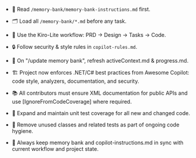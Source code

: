- 🧠 Read `/memory-bank/memory-bank-instructions.md` first.
- 🗂 Load all `/memory-bank/*.md` before any task.
- 🚦 Use the Kiro-Lite workflow: PRD → Design → Tasks → Code.
- 🔒 Follow security & style rules in `copilot-rules.md`.
- 📝 On "/update memory bank", refresh activeContext.md & progress.md.

- 🏗️ Project now enforces .NET/C# best practices from Awesome Copilot: code style, analyzers, documentation, and security.
- 📚 All contributors must ensure XML documentation for public APIs and use [IgnoreFromCodeCoverage] where required.
- 🧪 Expand and maintain unit test coverage for all new and changed code.
- 🧹 Remove unused classes and related tests as part of ongoing code hygiene.
- 🔄 Always keep memory bank and copilot-instructions.md in sync with current workflow and project state.
